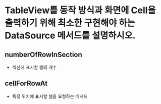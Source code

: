 # TableView를 동작 방식과 화면에 Cell을 출력하기 위해 최소한 구현해야 하는 DataSource 메서드를 설명하시오.

## numberOfRowInSection 
- 섹션에 표시할 행의 개수

## cellForRowAt 
- 특정 위치에 표시할 셀을 요청하는 메서드